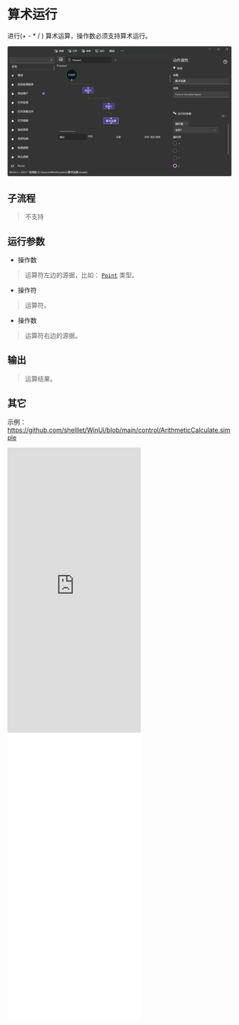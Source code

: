 # 算术运行
进行(+ - * / ) 算术运算，操作数必须支持算术运行。

![action](./images/11.png ':size=90%')

## 子流程

> 不支持

## 运行参数

* 操作数
>   运算符左边的源据，比如： [`Point`](./types/Point.md) 类型。
* 操作符
> 运算符。
* 操作数
>   运算符右边的源据。
  
## 输出

> 运算结果。


## 其它

示例：https://github.com/shelllet/WinUi/blob/main/control/ArithmeticCalculate.simple

<iframe type="text/html" height="640px" src="https://www.youtube.com/embed/LRFvK4CeKIQ" frameborder="0"></iframe>

<iframe src="//player.bilibili.com/player.html?bvid=BV1Su4qe1Ey6&page=1&autoplay=0" height='640px' scrolling="no" frameborder="no" framespacing="0" allowfullscreen="true"></iframe>